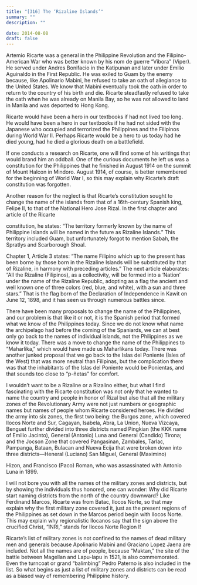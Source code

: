 ```yaml
---
title: "[316] The ‘Rizaline Islands’"
summary: ""
description: ""

date: 2014-08-08
draft: false
---
```


Artemio Ricarte was a general in the Philippine Revolution and the Filipino-American War who was better known by his nom de guerre “Vibora” (Viper). He served under Andres Bonifacio in the Katipunan and later under Emilio Aguinaldo in the First Republic. He was exiled to Guam by the enemy because, like Apolinario Mabini, he refused to take an oath of allegiance to the United States. We know that Mabini eventually took the oath in order to return to the country of his birth and die. Ricarte steadfastly refused to take the oath when he was already on Manila Bay, so he was not allowed to land in Manila and was deported to Hong Kong.

Ricarte would have been a hero in our textbooks if had not lived too long. He would have been a hero in our textbooks if he had not sided with the Japanese who occupied and terrorized the Philippines and the Filipinos during World War II. Perhaps Ricarte would be a hero to us today had he died young, had he died a glorious death on a battlefield.

If one conducts a research on Ricarte, one will find some of his writings that would brand him an oddball. One of the curious documents he left us was a constitution for the Philippines that he finished in August 1914 on the summit of Mount Halcon in Mindoro. August 1914, of course, is better remembered for the beginning of World War I, so this may explain why Ricarte’s draft constitution was forgotten.

Another reason for the neglect is that Ricarte’s constitution sought to change the name of the islands from that of a 16th-century Spanish king, Felipe II, to that of the National Hero Jose Rizal. In the first chapter and article of the Ricarte

constitution, he states: “The territory formerly known by the name of Philippine Islands will be named in the future as Rizaline Islands.” This territory included Guam, but unfortunately forgot to mention Sabah, the Spratlys and  Scarborough Shoal.

Chapter 1, Article 3 states: “The name Filipino which up to the present has been borne by those born in the Rizaline Islands will be substituted by that of Rizaline, in harmony with preceding articles.” The next article elaborates: “All the Rizaline (Filipinos), as a collectivity, will be formed into a ‘Nation’ under the name of the Rizaline Republic, adopting as a flag the ancient and well known one of three colors (red, blue, and white), with a sun and three stars.” That is the flag born of the Declaration of Independence in Kawit on June 12, 1898, and it has seen us through numerous battles since.

There have been many proposals to change the name of the Philippines, and our problem is that like it or not, it is the Spanish period that formed what we know of the Philippines today. Since we do not know what name the archipelago had before the coming of the Spaniards, we can at best only go back to the names of individual islands, not the Philippines as we know it today. There was a move to change the name of the Philippines to “Maharlika,” which would have made us Maharlikans today. There was another junked proposal that we go back to the Islas del Poniente (Isles of the West) that was more neutral than Filipinas, but the complication there was that the inhabitants of the Islas del Poniente would be Ponientas, and that sounds too close to “p-ñetas” for comfort.

I wouldn’t want to be a Rizaline or a Rizalino either, but what I find fascinating with the Ricarte constitution was not only that he wanted to name the country and people in honor of Rizal but also that all the military zones of the Revolutionary Army were not just numbers or geographic names but names of people whom Ricarte considered heroes. He divided the army into six zones, the first two being: the Burgos zone, which covered Ilocos Norte and Sur, Cagayan, Isabela, Abra, La Union, Nueva Vizcaya, Benguet further divided into three districts named Pingkian (the KKK name of Emilio Jacinto), General (Antonio) Luna and General (Candido) Tirona; and the Jocson Zone that covered Pangasinan, Zambales, Tarlac, Pampanga, Bataan, Bulacan and Nueva Ecija that were broken down into three districts—Heneral (Luciano) San Miguel, General (Maximino)

Hizon, and Francisco (Paco) Roman, who was assassinated with Antonio Luna in 1899.

I will not bore you with all the names of the military zones and districts, but by showing the individuals thus honored, one can wonder: Why did Ricarte start naming districts from the north of the country downward? Like Ferdinand Marcos, Ricarte was from Batac, Ilocos Norte, so that may explain why the first military zone covered it, just as the present regions of the Philippines as set down in the Marcos period begin with Ilocos Norte. This may explain why regionalistic Ilocanos say that the sign above the crucified Christ, “INRI,” stands for Ilocos Norte Region I!

Ricarte’s list of military zones is not confined to the names of dead military men and generals because Apolinario Mabini and Graciano Lopez Jaena are included. Not all the names are of people, because “Maktan,” the site of the battle between Magellan and Lapu-lapu in 1521, is also commemorated. Even the turncoat or grand “balimbing” Pedro Paterno is also included in the list. So what begins as just a list of military zones and districts can be read as a biased way of remembering Philippine history.
